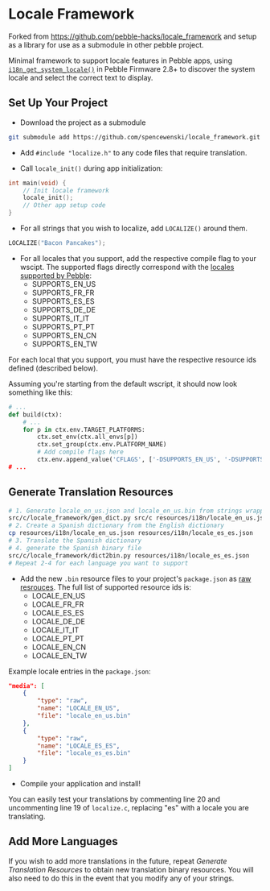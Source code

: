 Locale Framework
================

Forked from https://github.com/pebble-hacks/locale_framework and setup as a
library for use as a submodule in other pebble project.

Minimal framework to support locale features in Pebble apps, using
[`i18n_get_system_locale()`](http://developer.getpebble.com/docs/c/group___internationalization.html)
in Pebble Firmware 2.8+ to discover the system locale and select the correct
text to display.

## Set Up Your Project

- Download the project as a submodule

```bash
git submodule add https://github.com/spencewenski/locale_framework.git src/c/locale_framework
```

- Add `#include "localize.h"` to any code files that require translation.

- Call `locale_init()` during app initialization:

```c
int main(void) {
    // Init locale framework
    locale_init();
    // Other app setup code
}
```

- For all strings that you wish to localize, add `LOCALIZE()` around them.

```c
LOCALIZE("Bacon Pancakes");
```

- For all locales that you support, add the respective compile flag to your wscipt.
  The supported flags directly correspond with the [locales supported by Pebble](https://developer.pebble.com/guides/tools-and-resources/internationalization/#locales-supported-by-pebble):
    - SUPPORTS_EN_US
    - SUPPORTS_FR_FR
    - SUPPORTS_ES_ES
    - SUPPORTS_DE_DE
    - SUPPORTS_IT_IT
    - SUPPORTS_PT_PT
    - SUPPORTS_EN_CN
    - SUPPORTS_EN_TW

For each local that you support, you must have the respective resource ids defined (described below).

Assuming you're starting from the default wscript, it should now look something like this:
```python
# ...
def build(ctx):
    # ...
    for p in ctx.env.TARGET_PLATFORMS:
        ctx.set_env(ctx.all_envs[p])
        ctx.set_group(ctx.env.PLATFORM_NAME)
        # Add compile flags here
        ctx.env.append_value('CFLAGS', ['-DSUPPORTS_EN_US', '-DSUPPORTS_FR_FR, ...])
# ...
```

## Generate Translation Resources

```bash
# 1. Generate locale_en_us.json and locale_en_us.bin from strings wrapped with LOCALIZE()
src/c/locale_framework/gen_dict.py src/c resources/i18n/locale_en_us.json
# 2. Create a Spanish dictionary from the English dictionary
cp resources/i18n/locale_en_us.json resources/i18n/locale_es_es.json
# 3. Translate the Spanish dictionary
# 4. generate the Spanish binary file
src/c/locale_framework/dict2bin.py resources/i18n/locale_es_es.json
# Repeat 2-4 for each language you want to support
```

- Add the new `.bin` resource files to your project's `package.json` as
  [raw resrouces](https://developer.getpebble.com/guides/pebble-appsdisplay-and-animations/resources/#raw-resources).
  The full list of supported resource ids is:
    - LOCALE_EN_US
    - LOCALE_FR_FR
    - LOCALE_ES_ES
    - LOCALE_DE_DE
    - LOCALE_IT_IT
    - LOCALE_PT_PT
    - LOCALE_EN_CN
    - LOCALE_EN_TW

Example locale entries in the `package.json`:
```json
"media": [
    {
        "type": "raw",
        "name": "LOCALE_EN_US",
        "file": "locale_en_us.bin"
    },
    {
        "type": "raw",
        "name": "LOCALE_ES_ES",
        "file": "locale_es_es.bin"
    }
]
```

- Compile your application and install!

You can easily test your translations by commenting line 20 and uncommenting
line 19 of `localize.c`, replacing "es" with a locale you are translating.

## Add More Languages

If you wish to add more translations in the future, repeat *Generate
Translation Resources* to obtain new translation binary resources. You will also
need to do this in the event that you modify any of your strings.
